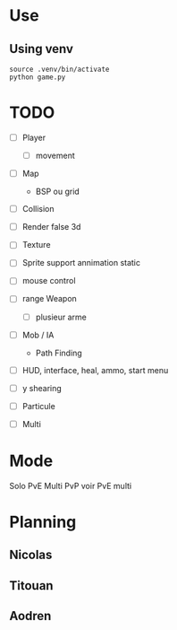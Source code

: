 # Use
## Using venv    
    source .venv/bin/activate
    python game.py

# TODO
- [ ] Player
    - [ ] movement
- [ ] Map 
    - BSP ou grid
- [ ] Collision
- [ ] Render false 3d 
- [ ] Texture
- [ ] Sprite support annimation static 
- [ ] mouse control
- [ ] range Weapon
    - [ ] plusieur arme
- [ ] Mob / IA
    - Path Finding
- [ ] HUD, interface, heal, ammo, start menu
- [ ] y shearing
- [ ] Particule
- [ ] Multi


# Mode
Solo PvE
Multi PvP voir PvE multi

# Planning
## Nicolas
## Titouan
## Aodren

